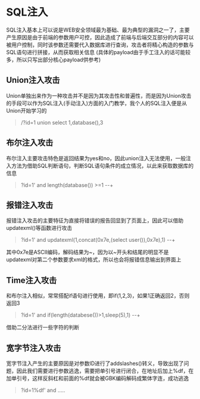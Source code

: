 # SQL注入

SQL注入基本上可以说是WEB安全领域最为基础、最为典型的漏洞之一了，主要产生原因是由于前端的参数用户可控，因此造成了前端与后端交互部分的内容可以被用户控制，同时该参数还需要代入数据库进行查询，攻击者将精心构造的参数与SQL语句进行拼接，从而获取相关信息
(具体的payload由于手工注入的话可能较多，所以只写出部分核心payload供参考)

## Union注入攻击

Union单独出来作为一种攻击并不是因为其攻击性和普遍性，而是因为Union攻击的手段可以作为SQL注入(手动注入)方面的入门教学，我个人的SQL注入便是从Union开始学习的

> /?id=1 union select 1,database(),3 

## 布尔注入攻击

布尔注入主要攻击特色是返回结果为yes和no，因此union注入无法使用，一般注入方法为借助SQL判断语句，判断SQL语句条件的成立情况，以此来获取数据库的信息

> ?id=1' and length(database()) >=1 --+

## 报错注入攻击

报错注入攻击的主要特征为直接将错误的报告回显到了页面上，因此可以借助updatexml()等函数进行攻击

> ?id=1' and updatexml(1,concat(0x7e,(select user()),0x7e),1) --+ 

其中0x7e是ASCII编码，解码结果为~，因为以~开头和结尾的明显不是updatexml对第二个参数要求xml的格式，所以也会将报错信息输出到界面上

## Time注入攻击

和布尔注入相似，常常搭配if语句进行使用，即if(1,2,3)，如果1正确返回2，否则返回3

> ?id=1' and if(length(databese())>1,sleep(5),1) --+

借助二分法进行一些字符的判断

## 宽字节注入攻击

宽字节注入产生的主要原因是对参数ID进行了addslashes()转义，导致出现了问题，因此我们需要进行参数逃逸，需要把单引号进行闭合，在地址后加上%df，在加单引号，这样反斜杠和前面的%df就会被GBK编码解码成繁体字连，成功逃逸

> ?id=1%df' and .....


